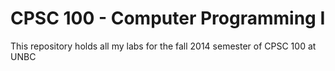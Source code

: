 # CPSC 100 - Computer Programming I
This repository holds all my labs for the fall 2014 semester of CPSC 100 at UNBC
